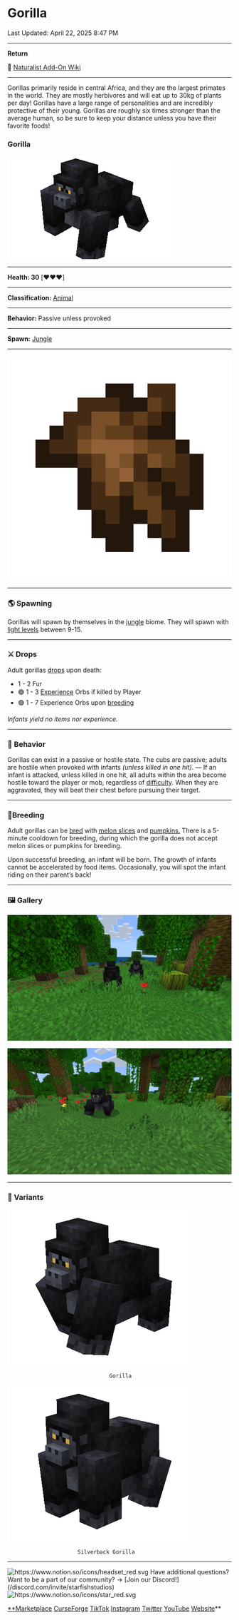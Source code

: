 # Gorilla

Last Updated: April 22, 2025 8:47 PM

---

**Return**

🐻 [Naturalist Add-On Wiki](/www.notion.so/1a7a9a61c3f1800c8e32e893d6e7f430?pvs=21)

---

Gorillas primarily reside in central Africa, and they are the largest primates in the world. They are mostly herbivores and will eat up to 30kg of plants per day! Gorillas have a large range of personalities and are incredibly protective of their young. Gorillas are roughly six times stronger than the average human, so be sure to keep your distance unless you have their favorite foods!

<aside>

### **Gorilla**

![gorilla_variant.gif](gorilla_variant.gif)

---

**Health: 30** [♥️♥️♥️]

---

**Classification:** [Animal](/minecraft.fandom.com/wiki/Animal)

---

**Behavior:** Passive unless provoked

---

**Spawn:** [Jungle](/minecraft.wiki/w/Jungle)

---

![fur.png](fur.png)

</aside>

---

### 🌎 Spawning

Gorillas will spawn by themselves in the [jungle](/minecraft.wiki/w/Jungle) biome. They will spawn with [light levels](/minecraft.fandom.com/wiki/Light) between 9-15.

---

### ⚔️ Drops

Adult gorillas [drops](/minecraft.fandom.com/wiki/Drops) upon death:

- 1 - 2 Fur
- 🟢 1 - 3 [Experience](/minecraft.fandom.com/wiki/Experience) Orbs if killed by Player
- 🟢 1 - 7 Experience Orbs upon [breeding](/minecraft.fandom.com/wiki/Breeding)

*Infants yield no items nor experience.*

---

### 🧠 Behavior

Gorillas can exist in a passive or hostile state. The cubs are passive; adults are hostile when provoked with infants *(unless killed in one hit‌)*. — If an infant is attacked, unless killed in one hit‌, all adults within the area become hostile toward the player or mob, regardless of [difficulty](/minecraft.fandom.com/wiki/Difficulty). When they are aggravated, they will beat their chest before pursuing their target.

---

### 🥚Breeding

Adult gorillas can be [bred](/minecraft.fandom.com/wiki/Breeding) with [melon slices](/minecraft.wiki/w/Melon_Slice) and [pumpkins.](/minecraft.wiki/w/Pumpkin) There is a 5-minute cooldown for breeding, during which the gorilla does not accept melon slices or pumpkins for breeding.

Upon successful breeding, an infant will be born. The growth of infants cannot be accelerated by food items. Occasionally, you will spot the infant riding on their parent’s back!

---

### 🖼️ Gallery

![gorilla.PNG](gorilla.png)

![gorillas.PNG](gorillas.png)

---

### 🎨 Variants

![                                    Gorilla](gorilla.gif)

                                    Gorilla

![                          Silverback Gorilla](gorilla_silverback.gif)

                          Silverback Gorilla

---

<aside>
<img src="https://www.notion.so/icons/headset_red.svg" alt="https://www.notion.so/icons/headset_red.svg" width="40px" /> Have additional questions? Want to be a part of our community? → [Join our Discord!](/discord.com/invite/starfishstudios)

</aside>

<aside>
<img src="https://www.notion.so/icons/star_red.svg" alt="https://www.notion.so/icons/star_red.svg" width="40px" />

[**Marketplace](/www.minecraft.net/en-us/marketplace/creator?name=Starfish%20Studios)      [CurseForge](/www.curseforge.com/members/starfish_studios/projects)      [TikTok](/www.tiktok.com/@starfishstudios)      [Instagram](/www.instagram.com/starfishstudiosinc/)      [Twitter](/twitter.com/starfishstudios)      [YouTube](/www.youtube.com/@starfishstudios)      [Website](/starfish-studios.com/)**

</aside>
